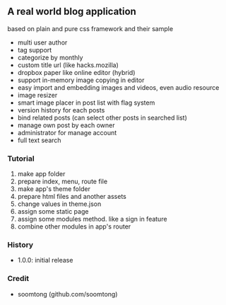 ## A real world blog application 

based on plain and pure css framework and their sample

- multi user author
- tag support
- categorize by monthly
- custom title url (like hacks.mozilla)
- dropbox paper like online editor (hybrid)
- support in-memory image copying in editor
- easy import and embedding images and videos, even audio resource
- image resizer
- smart image placer in post list with flag system
- version history for each posts
- bind related posts (can select other posts in searched list)
- manage own post by each owner
- administrator for manage account
- full text search

### Tutorial

1. make app folder
2. prepare index, menu, route file
3. make app's theme folder
4. prepare html files and another assets 
5. change values in theme.json
6. assign some static page
7. assign some modules method. like a sign in feature
8. combine other modules in app's router

### History

- 1.0.0: initial release

### Credit

- soomtong (github.com/soomtong)